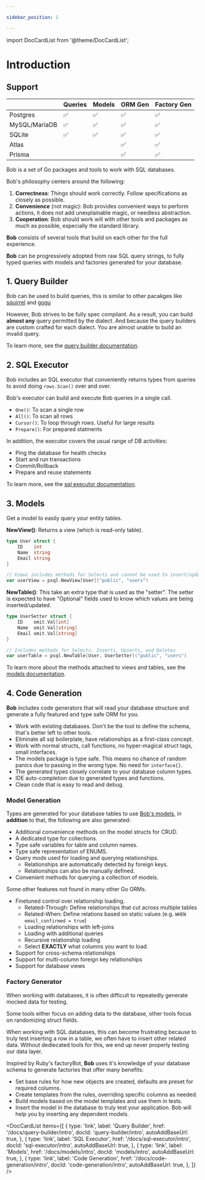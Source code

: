 ```yaml
---

sidebar_position: 1

---
```


import DocCardList from '@theme/DocCardList';

# Introduction

## Support

|               | Queries | Models | ORM Gen | Factory Gen |
|---------------|---------|--------|---------|-------------|
| Postgres      | ✅      | ✅     | ✅      | ✅          |
| MySQL/MariaDB | ✅      | ✅     | ✅      | ✅          |
| SQLite        | ✅      | ✅     | ✅      | ✅          |
| Atlas         |         |        | ✅      | ✅          |
| Prisma        |         |        | ✅      | ✅          |


Bob is a set of Go packages and tools to work with SQL databases.

Bob's philosophy centers around the following:

1. **Correctness**: Things should work correctly. Follow specifications as closely as possible.
2. **Convenience** (not magic): Bob provides convenient ways to perform actions, it does not add unexplainable magic, or needless abstraction.
3. **Cooperation**: Bob should work will with other tools and packages as much as possible, especially the standard library.

**Bob** consists of several tools that build on each other for the full experience.

**Bob** can be progressively adopted from raw SQL query strings, to fully typed queries with models and factories generated for your database.

## 1. Query Builder

Bob can be used to build queries, this is similar to other pacakges like [squirrel](https://github.com/Masterminds/squirrel) and [goqu](https://github.com/doug-martin/goqu)

However, Bob strives to be fully spec compliant. As a result, you can build **almost any** query permitted by the dialect. And because the query builders are custom crafted for each dialect. You are almost unable to build an invalid query.

To learn more, see the [query builder documentation](./query-builder/intro).

## 2. SQL Executor

Bob includes an SQL executor that conveniently returns types from queries to avoid doing `rows.Scan()` over and over.

Bob's executor can build and execute Bob queries in a single call.

* `One()`: To scan a single row
* `All()`: To scan all rows
* `Cursor()`: To loop through rows. Useful for large results
* `Prepare()`: For prepared statments

In addition, the executor covers the usual range of DB activities:

* Ping the database for health checks
* Start and run transactions
* Commit/Rollback
* Prepare and reuse statements

To learn more, see the [sql executor documentation](./sql-executor/intro).

## 3. Models

Get a model to easily query your entity tables.

**NewView()**: Returns a view (which is read-only table).

```go
type User struct {
    ID    int
    Name  string
    Email string
}

// Views includes methods for Selects and cannot be used to insert/update/delete
var userView = psql.NewView[User]("public", "users")
```

**NewTable()**: This take an extra type that is used as the "setter". The setter is expected to have "Optional" fields used to know which values are being inserted/updated.

```go
type UserSetter struct {
    ID    omit.Val[int]
    Name  omit.Val[string]
    Email omit.Val[string]
}

// Includes methods for Selects, Inserts, Upserts, and Deletes
var userTable = psql.NewTable[User, UserSetter]("public", "users")
```

To learn more about the methods attached to views and tables, see the [models documentation](./models/intro).

## 4. Code Generation

**Bob** includes code generators that will read your database structure and generate a fully featured and type safe ORM for you.

* Work with existing databases. Don't be the tool to define the schema, that's better left to other tools.
* Eliminate all sql boilerplate, have relationships as a first-class concept.
* Work with normal structs, call functions, no hyper-magical struct tags, small interfaces.
* The models package is type safe. This means no chance of random panics due to passing in the wrong type. No need for `interface{}`.
* The generated types closely correlate to your database column types.
* IDE auto-completion due to generated types and functions.
* Clean code that is easy to read and debug.

### Model Generation

Types are generated for your database tables to use [Bob's models](./models/intro), in **addition** to that, the following are also generated:

* Additional convenience methods on the model structs for CRUD.
* A dedicated type for collections.
* Type safe variables for table and column names.
* Type safe representation of ENUMS.
* Query mods used for loading and querying relationships.
  * Relationships are automatically detected by foreign keys.
  * Relationships can also be manually defined.
* Convenient methods for querying a collection of models.

Some other features not found in many other Go ORMs.

* Finetuned control over relationship loading.
  * Related-Through: Define relationships that cut across multiple tables
  * Related-When: Define relations based on static values (e.g. `WHEN email_confirmed = true`)
  * Loading relationships with left-joins
  * Loading with additional queries
  * Recursive relationship loading
  * Select **EXACTLY** what columns you want to load.
* Support for cross-schema relationships
* Support for multi-column foreign key relationships
* Support for database views

### Factory Generator

When working with databases, it is often difficult to repeatedly generate mocked data for testing.

Some tools either focus on adding data to the database, other tools focus on randomizing struct fields.

When working with SQL databases,
this can become frustrating because to truly test inserting a row in a table,
we often have to insert other related data.
Without dediecated tools for this, we end up never properly testing our data layer.

Inspired by Ruby's factoryBot, **Bob** uses it's knowledge of your database schema to
generate factories that offer many benefits:

* Set base rules for how new objects are created, defaults are preset for required columns.
* Create templates from the rules, overriding specific columns as needed.
* Build models based on the model templates and use them in tests.
* Insert the model in the database to truly test your application. Bob will help you by inserting any dependent models.

<DocCardList items={[
    {
        type: 'link',
        label: 'Query Builder',
        href: '/docs/query-builder/intro',
        docId: 'query-builder/intro',
        autoAddBaseUrl: true,
    },
    {
        type: 'link',
        label: 'SQL Executor',
        href: '/docs/sql-executor/intro',
        docId: 'sql-executor/intro',
        autoAddBaseUrl: true,
    },
    {
        type: 'link',
        label: 'Models',
        href: '/docs/models/intro',
        docId: 'models/intro',
        autoAddBaseUrl: true,
    },
    {
        type: 'link',
        label: 'Code Generation',
        href: '/docs/code-generation/intro',
        docId: 'code-generation/intro',
        autoAddBaseUrl: true,
    },
]} />
